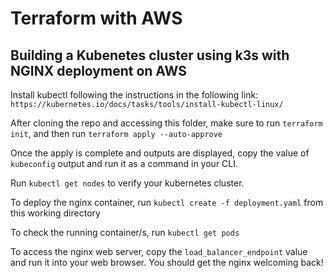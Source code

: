 # Terraform with AWS

## Building a Kubenetes cluster using k3s with NGINX deployment on AWS

Install kubectl following the instructions in the following link: `https://kubernetes.io/docs/tasks/tools/install-kubectl-linux/`

After cloning the repo and accessing this folder, make sure to run `terraform init`, and then run `terraform apply --auto-approve`

Once the apply is complete and outputs are displayed, copy the value of `kubeconfig` output and run it as a command in your CLI.

Run `kubectl get nodes` to verify your kubernetes cluster.

To deploy the nginx container, run `kubectl create -f deployment.yaml` from this working directory

To check the running container/s, run `kubectl get pods`

To access the nginx web server, copy the `load_balancer_endpoint` value and run it into your web browser. You should get the nginx welcoming back!
